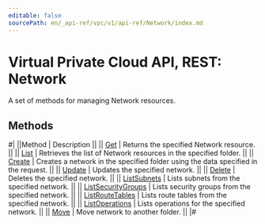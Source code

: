```yaml
---
editable: false
sourcePath: en/_api-ref/vpc/v1/api-ref/Network/index.md
---
```


# Virtual Private Cloud API, REST: Network

A set of methods for managing Network resources.

## Methods

#|
||Method | Description ||
|| [Get](get.md) | Returns the specified Network resource. ||
|| [List](list.md) | Retrieves the list of Network resources in the specified folder. ||
|| [Create](create.md) | Creates a network in the specified folder using the data specified in the request. ||
|| [Update](update.md) | Updates the specified network. ||
|| [Delete](delete.md) | Deletes the specified network. ||
|| [ListSubnets](listSubnets.md) | Lists subnets from the specified network. ||
|| [ListSecurityGroups](listSecurityGroups.md) | Lists security groups from the specified network. ||
|| [ListRouteTables](listRouteTables.md) | Lists route tables from the specified network. ||
|| [ListOperations](listOperations.md) | Lists operations for the specified network. ||
|| [Move](move.md) | Move network to another folder. ||
|#